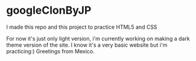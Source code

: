 # googleClonByJP
I made this repo and this project to practice HTML5 and CSS

For now it's just only light version, i'm currently working on making a dark theme version of the site. I know it's a very basic website but i'm practicing:)
Greetings from Mexico.
